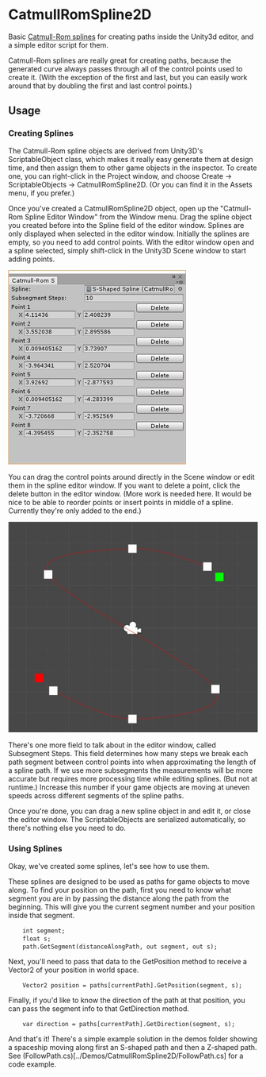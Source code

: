# CatmullRomSpline2D

Basic [Catmull-Rom splines](https://en.wikipedia.org/wiki/Cubic_Hermite_spline#Catmull%E2%80%93Rom_spline) for creating paths inside the Unity3d editor, and a simple editor script for them.

Catmull-Rom splines are really great for creating paths, because the generated curve always passes through all of the control points used to create it. (With the exception of the first and last, but you can easily work around that by doubling the first and last control points.)

## Usage

### Creating Splines

The Catmull-Rom spline objects are derived from Unity3D's ScriptableObject class, which makes it really easy generate them at design time, and then assign them to other game objects in the inspector. To create one, you can right-click in the Project window, and choose Create -> ScriptableObjects -> CatmullRomSpline2D. (Or you can find it in the Assets menu, if you prefer.)

Once you've created a CatmullRomSpline2D object, open up the "Catmull-Rom Spline Editor Window" from the Window menu. Drag the spline object you created before into the Spline field of the editor window. Splines are only displayed when selected in the editor window. Initially the splines are empty, so you need to add control points. With the editor window open and a spline selected, simply shift-click in the Unity3D Scene window to start adding points.

![Catmull-Rom Spine Editor Window](../docs/CMREditorWindow.jpg)

You can drag the control points around directly in the Scene window or edit them in the spline editor window. If you want to delete a point, click the delete button in the editor window. (More work is needed here. It would be nice to be able to reorder points or insert points in middle of a spline. Currently they're only added to the end.)

![Editing a spline in scene view](../docs/SplineSceneWindow.jpg)

There's one more field to talk about in the editor window, called Subsegment Steps. This field determines how many steps we break each path segment between control points into when approximating the length of a spline path. If we use more subsegments the measurements will be more accurate but requires more processing time while editing splines. (But not at runtime.) Increase this number if your game objects are moving at uneven speeds across different segments of the spline paths.

Once you're done, you can drag a new spline object in and edit it, or close the editor window. The ScriptableObjects are serialized automatically, so there's nothing else you need to do.

### Using Splines

Okay, we've created some splines, let's see how to use them.

These splines are designed to be used as paths for game objects to move along. To find your position on the path, first you need to know what segment you are in by passing the distance along the path from the beginning. This will give you the current segment number and your position inside that segment.

```
	int segment;
	float s;
	path.GetSegment(distanceAlongPath, out segment, out s);
```

Next, you'll need to pass that data to the GetPosition method to receive a Vector2 of your position in world space.

```
	Vector2 position = paths[currentPath].GetPosition(segment, s);
```

Finally, if you'd like to know the direction of the path at that position, you can pass the segment info to that GetDirection method.

```
	var direction = paths[currentPath].GetDirection(segment, s);
```	

And that's it! There's a simple example solution in the demos folder showing a spaceship moving along first an S-shaped path and then a Z-shaped path. See (FollowPath.cs)[../Demos/CatmullRomSpline2D/FollowPath.cs] for a code example.